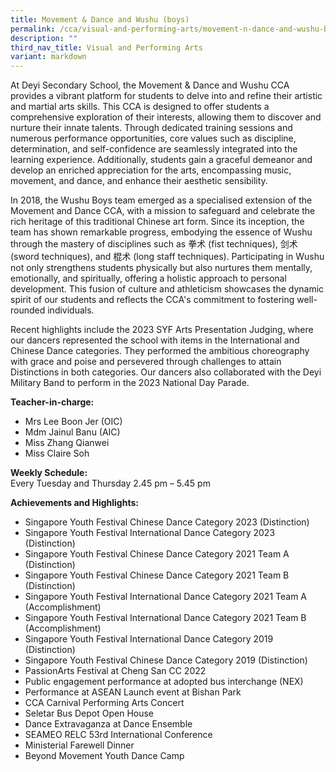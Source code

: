 ```yaml
---
title: Movement & Dance and Wushu (boys)
permalink: /cca/visual-and-performing-arts/movement-n-dance-and-wushu-boys/
description: ""
third_nav_title: Visual and Performing Arts
variant: markdown
---
```

At Deyi Secondary School, the Movement &amp; Dance and Wushu CCA provides a vibrant platform for students to delve into and refine their artistic and martial arts skills. This CCA is designed to offer students a comprehensive exploration of their interests, allowing them to discover and nurture their innate talents. Through dedicated training sessions and numerous performance opportunities, core values such as discipline, determination, and self-confidence are seamlessly integrated into the learning experience. Additionally, students gain a graceful demeanor and develop an enriched appreciation for the arts, encompassing music, movement, and dance, and enhance their aesthetic sensibility.

In 2018, the Wushu Boys team emerged as a specialised extension of the Movement and Dance CCA, with a mission to safeguard and celebrate the rich heritage of this traditional Chinese art form. Since its inception, the team has shown remarkable progress, embodying the essence of Wushu through the mastery of disciplines such as 拳术 (fist techniques), 剑术 (sword techniques), and 棍术 (long staff techniques). Participating in Wushu not only strengthens students physically but also nurtures them mentally, emotionally, and spiritually, offering a holistic approach to personal development. This fusion of culture and athleticism showcases the dynamic spirit of our students and reflects the CCA's commitment to fostering well-rounded individuals.

Recent highlights include the 2023 SYF Arts Presentation Judging, where our dancers represented the school with items in the International and Chinese Dance categories. They performed the ambitious choreography with grace and poise and persevered through challenges to attain Distinctions in both categories. Our dancers also collaborated with the Deyi Military Band to perform in the 2023 National Day Parade.



**Teacher-in-charge:** <br>
* Mrs Lee Boon Jer (OIC) <br>
* Mdm Jainul Banu (AIC) <br>
* Miss Zhang Qianwei <br>
* Miss Claire Soh

**Weekly Schedule:** <br>
Every Tuesday and Thursday 2.45 pm – 5.45 pm

**Achievements and Highlights:**

*	Singapore Youth Festival Chinese Dance Category 2023 (Distinction)
*	Singapore Youth Festival International Dance Category 2023 (Distinction)
*	Singapore Youth Festival Chinese Dance Category 2021 Team A (Distinction)
*	Singapore Youth Festival Chinese Dance Category 2021 Team B (Distinction)
*	Singapore Youth Festival International Dance Category 2021 Team A (Accomplishment)
*	Singapore Youth Festival International Dance Category 2021 Team B (Accomplishment)
*	Singapore Youth Festival International Dance Category 2019 (Distinction)
*	Singapore Youth Festival Chinese Dance Category 2019 (Distinction)
*	PassionArts Festival at Cheng San CC 2022
*	Public engagement performance at adopted bus interchange (NEX)
*	Performance at ASEAN Launch event at Bishan Park
*	CCA Carnival Performing Arts Concert
*	Seletar Bus Depot Open House
*	Dance Extravaganza at Dance Ensemble
*	SEAMEO RELC 53rd International Conference
*	Ministerial Farewell Dinner
*	Beyond Movement Youth Dance Camp
